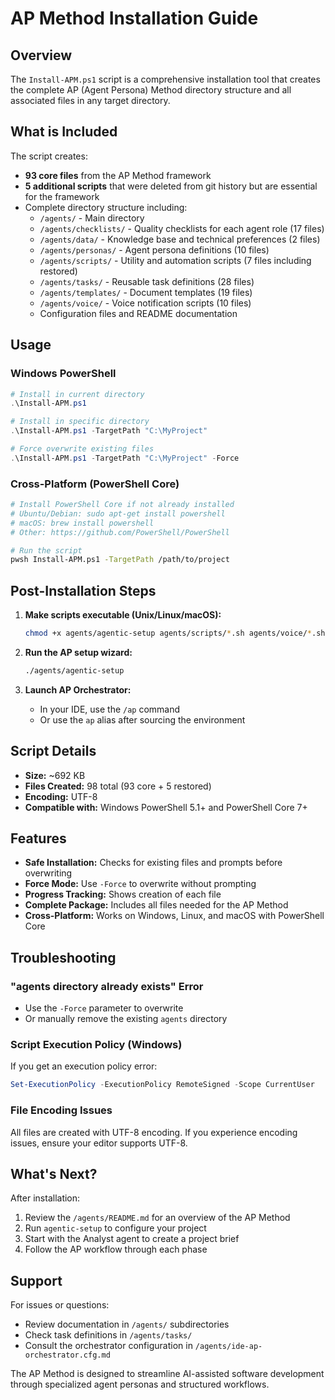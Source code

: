 # AP Method Installation Guide

## Overview

The `Install-APM.ps1` script is a comprehensive installation tool that creates the complete AP (Agent Persona) Method directory structure and all associated files in any target directory.

## What is Included

The script creates:
- **93 core files** from the AP Method framework
- **5 additional scripts** that were deleted from git history but are essential for the framework
- Complete directory structure including:
  - `/agents/` - Main directory
  - `/agents/checklists/` - Quality checklists for each agent role (17 files)
  - `/agents/data/` - Knowledge base and technical preferences (2 files)
  - `/agents/personas/` - Agent persona definitions (10 files)
  - `/agents/scripts/` - Utility and automation scripts (7 files including restored)
  - `/agents/tasks/` - Reusable task definitions (28 files)
  - `/agents/templates/` - Document templates (19 files)
  - `/agents/voice/` - Voice notification scripts (10 files)
  - Configuration files and README documentation

## Usage

### Windows PowerShell

```powershell
# Install in current directory
.\Install-APM.ps1

# Install in specific directory
.\Install-APM.ps1 -TargetPath "C:\MyProject"

# Force overwrite existing files
.\Install-APM.ps1 -TargetPath "C:\MyProject" -Force
```

### Cross-Platform (PowerShell Core)

```bash
# Install PowerShell Core if not already installed
# Ubuntu/Debian: sudo apt-get install powershell
# macOS: brew install powershell
# Other: https://github.com/PowerShell/PowerShell

# Run the script
pwsh Install-APM.ps1 -TargetPath /path/to/project
```

## Post-Installation Steps

1. **Make scripts executable (Unix/Linux/macOS):**
   ```bash
   chmod +x agents/agentic-setup agents/scripts/*.sh agents/voice/*.sh
   ```

2. **Run the AP setup wizard:**
   ```bash
   ./agents/agentic-setup
   ```

3. **Launch AP Orchestrator:**
   - In your IDE, use the `/ap` command
   - Or use the `ap` alias after sourcing the environment

## Script Details

- **Size:** ~692 KB
- **Files Created:** 98 total (93 core + 5 restored)
- **Encoding:** UTF-8
- **Compatible with:** Windows PowerShell 5.1+ and PowerShell Core 7+

## Features

- **Safe Installation:** Checks for existing files and prompts before overwriting
- **Force Mode:** Use `-Force` to overwrite without prompting
- **Progress Tracking:** Shows creation of each file
- **Complete Package:** Includes all files needed for the AP Method
- **Cross-Platform:** Works on Windows, Linux, and macOS with PowerShell Core

## Troubleshooting

### "agents directory already exists" Error
- Use the `-Force` parameter to overwrite
- Or manually remove the existing `agents` directory

### Script Execution Policy (Windows)
If you get an execution policy error:
```powershell
Set-ExecutionPolicy -ExecutionPolicy RemoteSigned -Scope CurrentUser
```

### File Encoding Issues
All files are created with UTF-8 encoding. If you experience encoding issues, ensure your editor supports UTF-8.

## What's Next?

After installation:
1. Review the `/agents/README.md` for an overview of the AP Method
2. Run `agentic-setup` to configure your project
3. Start with the Analyst agent to create a project brief
4. Follow the AP workflow through each phase

## Support

For issues or questions:
- Review documentation in `/agents/` subdirectories
- Check task definitions in `/agents/tasks/`
- Consult the orchestrator configuration in `/agents/ide-ap-orchestrator.cfg.md`

The AP Method is designed to streamline AI-assisted software development through specialized agent personas and structured workflows.